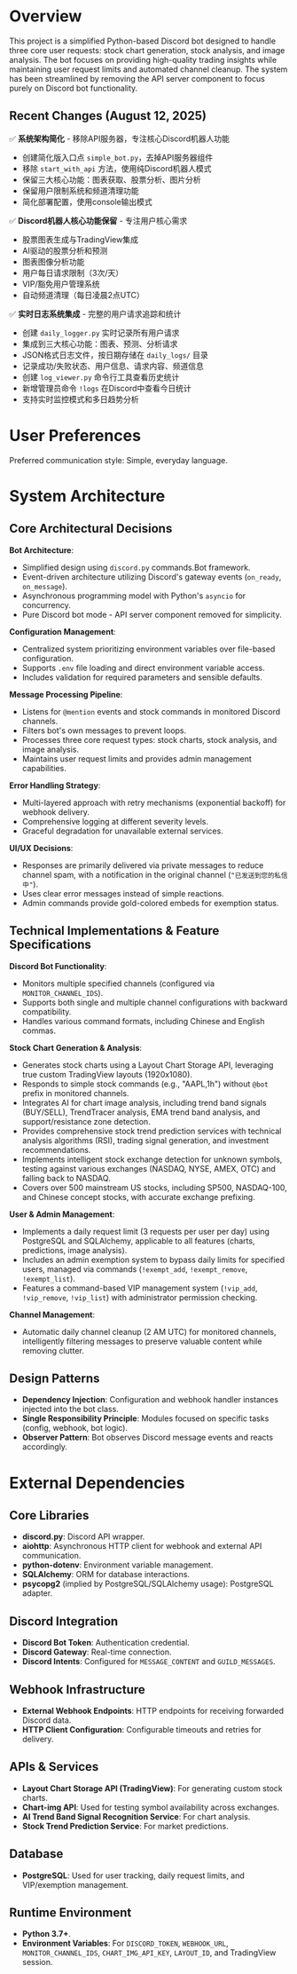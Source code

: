 # Overview

This project is a simplified Python-based Discord bot designed to handle three core user requests: stock chart generation, stock analysis, and image analysis. The bot focuses on providing high-quality trading insights while maintaining user request limits and automated channel cleanup. The system has been streamlined by removing the API server component to focus purely on Discord bot functionality.

## Recent Changes (August 12, 2025)

✅ **系统架构简化** - 移除API服务器，专注核心Discord机器人功能
- 创建简化版入口点 `simple_bot.py`，去掉API服务器组件
- 移除 `start_with_api` 方法，使用纯Discord机器人模式
- 保留三大核心功能：图表获取、股票分析、图片分析
- 保留用户限制系统和频道清理功能
- 简化部署配置，使用console输出模式

✅ **Discord机器人核心功能保留** - 专注用户核心需求
- 股票图表生成与TradingView集成 
- AI驱动的股票分析和预测
- 图表图像分析功能
- 用户每日请求限制（3次/天）
- VIP/豁免用户管理系统
- 自动频道清理（每日凌晨2点UTC）

✅ **实时日志系统集成** - 完整的用户请求追踪和统计
- 创建 `daily_logger.py` 实时记录所有用户请求
- 集成到三大核心功能：图表、预测、分析请求
- JSON格式日志文件，按日期存储在 `daily_logs/` 目录
- 记录成功/失败状态、用户信息、请求内容、频道信息
- 创建 `log_viewer.py` 命令行工具查看历史统计
- 新增管理员命令 `!logs` 在Discord中查看今日统计
- 支持实时监控模式和多日趋势分析

# User Preferences

Preferred communication style: Simple, everyday language.

# System Architecture

## Core Architectural Decisions

**Bot Architecture**:
- Simplified design using `discord.py` commands.Bot framework.
- Event-driven architecture utilizing Discord's gateway events (`on_ready`, `on_message`).
- Asynchronous programming model with Python's `asyncio` for concurrency.
- Pure Discord bot mode - API server component removed for simplicity.

**Configuration Management**:
- Centralized system prioritizing environment variables over file-based configuration.
- Supports `.env` file loading and direct environment variable access.
- Includes validation for required parameters and sensible defaults.

**Message Processing Pipeline**:
- Listens for `@mention` events and stock commands in monitored Discord channels.
- Filters bot's own messages to prevent loops.
- Processes three core request types: stock charts, stock analysis, and image analysis.
- Maintains user request limits and provides admin management capabilities.

**Error Handling Strategy**:
- Multi-layered approach with retry mechanisms (exponential backoff) for webhook delivery.
- Comprehensive logging at different severity levels.
- Graceful degradation for unavailable external services.

**UI/UX Decisions**:
- Responses are primarily delivered via private messages to reduce channel spam, with a notification in the original channel (`"已发送到您的私信中"`).
- Uses clear error messages instead of simple reactions.
- Admin commands provide gold-colored embeds for exemption status.

## Technical Implementations & Feature Specifications

**Discord Bot Functionality**:
- Monitors multiple specified channels (configured via `MONITOR_CHANNEL_IDS`).
- Supports both single and multiple channel configurations with backward compatibility.
- Handles various command formats, including Chinese and English commas.

**Stock Chart Generation & Analysis**:
- Generates stock charts using a Layout Chart Storage API, leveraging true custom TradingView layouts (1920x1080).
- Responds to simple stock commands (e.g., "AAPL,1h") without `@bot` prefix in monitored channels.
- Integrates AI for chart image analysis, including trend band signals (BUY/SELL), TrendTracer analysis, EMA trend band analysis, and support/resistance zone detection.
- Provides comprehensive stock trend prediction services with technical analysis algorithms (RSI), trading signal generation, and investment recommendations.
- Implements intelligent stock exchange detection for unknown symbols, testing against various exchanges (NASDAQ, NYSE, AMEX, OTC) and falling back to NASDAQ.
- Covers over 500 mainstream US stocks, including SP500, NASDAQ-100, and Chinese concept stocks, with accurate exchange prefixing.

**User & Admin Management**:
- Implements a daily request limit (3 requests per user per day) using PostgreSQL and SQLAlchemy, applicable to all features (charts, predictions, image analysis).
- Includes an admin exemption system to bypass daily limits for specified users, managed via commands (`!exempt_add`, `!exempt_remove`, `!exempt_list`).
- Features a command-based VIP management system (`!vip_add`, `!vip_remove`, `!vip_list`) with administrator permission checking.

**Channel Management**:
- Automatic daily channel cleanup (2 AM UTC) for monitored channels, intelligently filtering messages to preserve valuable content while removing clutter.

## Design Patterns

- **Dependency Injection**: Configuration and webhook handler instances injected into the bot class.
- **Single Responsibility Principle**: Modules focused on specific tasks (config, webhook, bot logic).
- **Observer Pattern**: Bot observes Discord message events and reacts accordingly.

# External Dependencies

## Core Libraries
- **discord.py**: Discord API wrapper.
- **aiohttp**: Asynchronous HTTP client for webhook and external API communication.
- **python-dotenv**: Environment variable management.
- **SQLAlchemy**: ORM for database interactions.
- **psycopg2** (implied by PostgreSQL/SQLAlchemy usage): PostgreSQL adapter.

## Discord Integration
- **Discord Bot Token**: Authentication credential.
- **Discord Gateway**: Real-time connection.
- **Discord Intents**: Configured for `MESSAGE_CONTENT` and `GUILD_MESSAGES`.

## Webhook Infrastructure
- **External Webhook Endpoints**: HTTP endpoints for receiving forwarded Discord data.
- **HTTP Client Configuration**: Configurable timeouts and retries for delivery.

## APIs & Services
- **Layout Chart Storage API (TradingView)**: For generating custom stock charts.
- **Chart-img API**: Used for testing symbol availability across exchanges.
- **AI Trend Band Signal Recognition Service**: For chart analysis.
- **Stock Trend Prediction Service**: For market predictions.

## Database
- **PostgreSQL**: Used for user tracking, daily request limits, and VIP/exemption management.

## Runtime Environment
- **Python 3.7+**.
- **Environment Variables**: For `DISCORD_TOKEN`, `WEBHOOK_URL`, `MONITOR_CHANNEL_IDS`, `CHART_IMG_API_KEY`, `LAYOUT_ID`, and TradingView session.